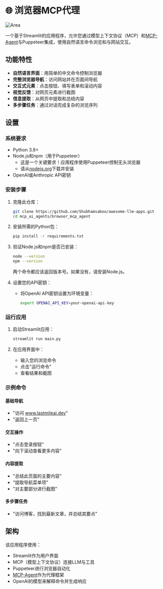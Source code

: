 # 🌐 浏览器MCP代理

![Area](https://github.com/user-attachments/assets/285a6a02-c1a9-4581-b32b-b244f665f648)

一个基于Streamlit的应用程序，允许您通过模型上下文协议（MCP）和[MCP-Agent](https://github.com/lastmile-ai/mcp-agent)与Puppeteer集成，使用自然语言命令浏览和与网站交互。

## 功能特性

- **自然语言界面**：用简单的中文命令控制浏览器
- **完整浏览器导航**：访问网站并在页面间导航
- **交互式元素**：点击按钮、填写表单和滚动内容
- **视觉反馈**：对网页元素进行截图
- **信息提取**：从网页中提取和总结内容
- **多步骤任务**：通过对话完成复杂的浏览序列

## 设置

### 系统要求

- Python 3.8+
- Node.js和npm（用于Puppeteer）
  - 这是一个关键要求！应用程序使用Puppeteer控制无头浏览器
  - 请从[nodejs.org](https://nodejs.org/)下载并安装
- OpenAI或Anthropic API密钥

### 安装步骤

1. 克隆此仓库：
   ```bash
   git clone https://github.com/Shubhamsaboo/awesome-llm-apps.git
   cd mcp_ai_agents/browser_mcp_agent
   ```

2. 安装所需的Python包：
   ```bash
   pip install -r requirements.txt
   ```

3. 验证Node.js和npm是否已安装：
   ```bash
   node --version
   npm --version
   ```
   两个命令都应该返回版本号。如果没有，请安装Node.js。

4. 设置您的API密钥：
   - 将OpenAI API密钥设置为环境变量：
     ```bash
     export OPENAI_API_KEY=your-openai-api-key
     ```


### 运行应用

1. 启动Streamlit应用：
   ```bash
   streamlit run main.py
   ```

2. 在应用界面中：
   - 输入您的浏览命令
   - 点击"运行命令"
   - 查看结果和截图

### 示例命令

#### 基础导航
- "访问 www.lastmileai.dev"
- "返回上一页"

#### 交互操作
- "点击登录按钮"
- "向下滚动查看更多内容"

#### 内容提取
- "总结此页面的主要内容"
- "提取导航菜单项"
- "对主要部分进行截图"

#### 多步骤任务
- "访问博客，找到最新文章，并总结其要点"

## 架构

该应用程序使用：
- Streamlit作为用户界面
- MCP（模型上下文协议）连接LLM与工具
- Puppeteer进行浏览器自动化
- [MCP-Agent](https://github.com/lastmile-ai/mcp-agent/)作为代理框架
- OpenAI的模型来解释命令并生成响应

